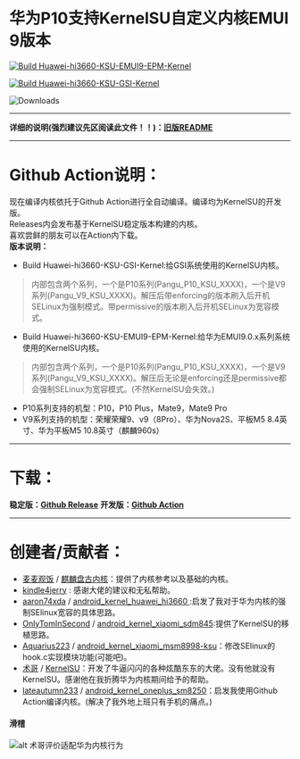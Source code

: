 # 华为P10支持KernelSU自定义内核EMUI 9版本  
[![Build Huawei-hi3660-KSU-EMUI9-EPM-Kernel](https://github.com/Coconutat/android_kernel_huawei_vtr_emui9_KernelSU/actions/workflows/build-huawei-hi3660-KSU-EMUI9-EPM-kernel.yml/badge.svg?branch=Github_Action_Mode)](https://github.com/Coconutat/android_kernel_huawei_vtr_emui9_KernelSU/actions/workflows/build-huawei-hi3660-KSU-EMUI9-EPM-kernel.yml)  
 
[![Build Huawei-hi3660-KSU-GSI-Kernel](https://github.com/Coconutat/android_kernel_huawei_vtr_emui9_KernelSU/actions/workflows/build-huawei-hi3660-KSU-GSI-kernel.yml/badge.svg?branch=Github_Action_Mode)](https://github.com/Coconutat/android_kernel_huawei_vtr_emui9_KernelSU/actions/workflows/build-huawei-hi3660-KSU-GSI-kernel.yml)  

![Downloads](https://img.shields.io/github/downloads/Coconutat/android_kernel_huawei_vtr_emui9_KernelSU/total)  
   
***
**详细的说明(强烈建议先区阅读此文件！！)：[旧版README](README_OLD.md)**  

***
# Github Action说明：
现在编译内核依托于Github Action进行全自动编译。编译均为KernelSU的开发版。  
Releases内会发布基于KernelSU稳定版本构建的内核。  
喜欢尝鲜的朋友可以在Action内下载。  
**版本说明：**
+ Build Huawei-hi3660-KSU-GSI-Kernel:给GSI系统使用的KernelSU内核。  
 > 内部包含两个系列，一个是P10系列(Pangu_P10_KSU_XXXX)，一个是V9系列(Pangu_V9_KSU_XXXX)。解压后带enforcing的版本刷入后开机SELinux为强制模式。带permissive的版本刷入后开机SELinux为宽容模式。  
  
+ Build Huawei-hi3660-KSU-EMUI9-EPM-Kernel:给华为EMUI9.0.x系列系统使用的KernelSU内核。  
 > 内部包含两个系列，一个是P10系列(Pangu_P10_KSU_XXXX)，一个是V9系列(Pangu_V9_KSU_XXXX)。解压后无论是enforcing还是permissive都会强制SELinux为宽容模式。(不然KernelSU会失效。)  

 + P10系列支持的机型：P10，P10 Plus，Mate9，Mate9 Pro  
 + V9系列支持的机型：荣耀荣耀9、v9（8Pro）、华为Nova2S、平板M5 8.4英寸、华为平板M5 10.8英寸（麒麟960s）
***  

# 下载：  
**稳定版：[Github Release](https://github.com/Coconutat/android_kernel_huawei_vtr_emui9_KernelSU/releases)**
**开发版：[Github Action](https://github.com/Coconutat/android_kernel_huawei_vtr_emui9_KernelSU/actions)**  

***  
# 创建者/贡献者： 
 + [麦麦观饭](https://github.com/maimaiguanfan) / [麒麟盘古内核](https://github.com/maimaiguanfan/android_kernel_huawei_hi3660/)：提供了内核参考以及基础的内核。 
 + [kindle4jerry](https://github.com/kindle4jerry) : 感谢大佬的建议和无私帮助。  
 + [aaron74xda](https://github.com/aaron74xda) / [android_kernel_huawei_hi3660
](https://github.com/aaron74xda/android_kernel_huawei_hi3660):启发了我对于华为内核的强制SElinux宽容的具体思路。
 + [OnlyTomInSecond](https://github.com/OnlyTomInSecond) / [android_kernel_xiaomi_sdm845](https://github.com/OnlyTomInSecond/android_kernel_xiaomi_sdm845):提供了KernelSU的移植思路。  
 + [Aquarius223](https://github.com/Aquarius223) / [android_kernel_xiaomi_msm8998-ksu](https://github.com/sticpaper/android_kernel_xiaomi_msm8998-ksu)：修改SElinux的hook.c实现模块功能(可能吧)。  
 + [术哥](https://github.com/tiann) / [KernelSU](https://github.com/tiann)：开发了牛逼闪闪的各种炫酷东东的大佬。没有他就没有KernelSU。感谢他在我折腾华为内核期间给予的帮助。  
 + [lateautumn233](https://github.com/lateautumn233) / [android_kernel_oneplus_sm8250](https://github.com/lateautumn233/android_kernel_oneplus_sm8250)：启发我使用Github Action编译内核。(解决了我外地上班只有手机的痛点。)


#### 滑稽  
![alt 术哥评价适配华为内核行为](https://s1.ax1x.com/2023/03/29/ppgmvo4.png)
